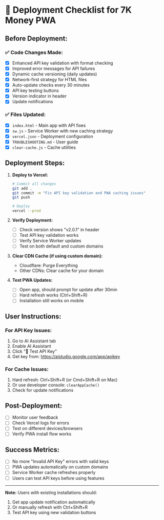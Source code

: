 # 🚀 Deployment Checklist for 7K Money PWA

## Before Deployment:

### ✅ Code Changes Made:
- [x] Enhanced API key validation with format checking
- [x] Improved error messages for API failures  
- [x] Dynamic cache versioning (daily updates)
- [x] Network-first strategy for HTML files
- [x] Auto-update checks every 30 minutes
- [x] API key testing buttons
- [x] Version indicator in header
- [x] Update notifications

### ✅ Files Updated:
- [x] `index.html` - Main app with API fixes
- [x] `sw.js` - Service Worker with new caching strategy
- [x] `vercel.json` - Deployment configuration
- [x] `TROUBLESHOOTING.md` - User guide
- [x] `clear-cache.js` - Cache utilities

## Deployment Steps:

1. **Deploy to Vercel:**
   ```bash
   # Commit all changes
   git add .
   git commit -m "Fix API key validation and PWA caching issues"
   git push

   # Deploy
   vercel --prod
   ```

2. **Verify Deployment:**
   - [ ] Check version shows "v2.0.1" in header
   - [ ] Test API key validation works
   - [ ] Verify Service Worker updates
   - [ ] Test on both default and custom domains

3. **Clear CDN Cache (if using custom domain):**
   - Cloudflare: Purge Everything
   - Other CDNs: Clear cache for your domain

4. **Test PWA Updates:**
   - [ ] Open app, should prompt for update after 30min
   - [ ] Hard refresh works (Ctrl+Shift+R)
   - [ ] Installation still works on mobile

## User Instructions:

### For API Key Issues:
1. Go to AI Assistant tab
2. Enable AI Assistant  
3. Click "🔧 Test API Key" 
4. Get key from: https://aistudio.google.com/app/apikey

### For Cache Issues:
1. Hard refresh: Ctrl+Shift+R (or Cmd+Shift+R on Mac)
2. Or use developer console: `clearAppCache()`
3. Check for update notifications

## Post-Deployment:

- [ ] Monitor user feedback
- [ ] Check Vercel logs for errors
- [ ] Test on different devices/browsers
- [ ] Verify PWA install flow works

## Success Metrics:
- [ ] No more "Invalid API Key" errors with valid keys
- [ ] PWA updates automatically on custom domains  
- [ ] Service Worker cache refreshes properly
- [ ] Users can test API keys before using features

---

**Note:** Users with existing installations should:
1. Get app update notification automatically
2. Or manually refresh with Ctrl+Shift+R
3. Test API key using new validation buttons